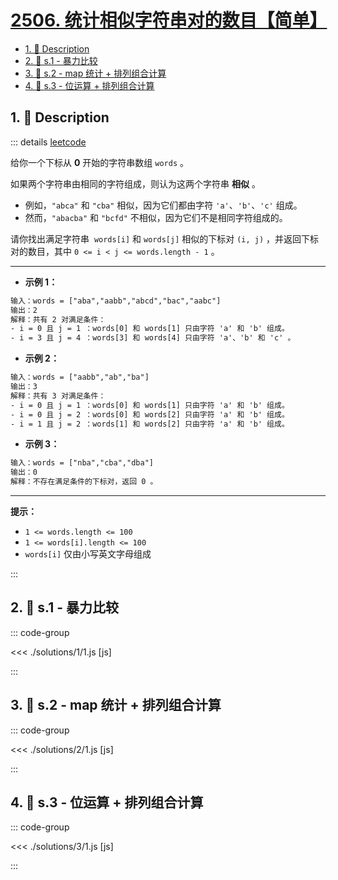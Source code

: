 # [2506. 统计相似字符串对的数目【简单】](https://github.com/tnotesjs/TNotes.leetcode/tree/main/notes/2506.%20%E7%BB%9F%E8%AE%A1%E7%9B%B8%E4%BC%BC%E5%AD%97%E7%AC%A6%E4%B8%B2%E5%AF%B9%E7%9A%84%E6%95%B0%E7%9B%AE%E3%80%90%E7%AE%80%E5%8D%95%E3%80%91)

<!-- region:toc -->

- [1. 📝 Description](#1--description)
- [2. 🎯 s.1 - 暴力比较](#2--s1---暴力比较)
- [3. 🎯 s.2 - map 统计 + 排列组合计算](#3--s2---map-统计--排列组合计算)
- [4. 🎯 s.3 - 位运算 + 排列组合计算](#4--s3---位运算--排列组合计算)

<!-- endregion:toc -->

## 1. 📝 Description

::: details [leetcode](https://leetcode.cn/problems/count-pairs-of-similar-strings/)

给你一个下标从 **0** 开始的字符串数组 `words` 。

如果两个字符串由相同的字符组成，则认为这两个字符串 **相似** 。

- 例如，`"abca"` 和 `"cba"` 相似，因为它们都由字符 `'a'`、`'b'`、`'c'` 组成。
- 然而，`"abacba"` 和 `"bcfd"` 不相似，因为它们不是相同字符组成的。

请你找出满足字符串  `words[i]` 和 `words[j]` 相似的下标对 `(i, j)` ，并返回下标对的数目，其中 `0 <= i < j <= words.length - 1` 。

---

- **示例 1：**

```txt
输入：words = ["aba","aabb","abcd","bac","aabc"]
输出：2
解释：共有 2 对满足条件：
- i = 0 且 j = 1 ：words[0] 和 words[1] 只由字符 'a' 和 'b' 组成。
- i = 3 且 j = 4 ：words[3] 和 words[4] 只由字符 'a'、'b' 和 'c' 。
```

- **示例 2：**

```txt
输入：words = ["aabb","ab","ba"]
输出：3
解释：共有 3 对满足条件：
- i = 0 且 j = 1 ：words[0] 和 words[1] 只由字符 'a' 和 'b' 组成。
- i = 0 且 j = 2 ：words[0] 和 words[2] 只由字符 'a' 和 'b' 组成。
- i = 1 且 j = 2 ：words[1] 和 words[2] 只由字符 'a' 和 'b' 组成。
```

- **示例 3：**

```txt
输入：words = ["nba","cba","dba"]
输出：0
解释：不存在满足条件的下标对，返回 0 。
```

---

**提示：**

- `1 <= words.length <= 100`
- `1 <= words[i].length <= 100`
- `words[i]` 仅由小写英文字母组成

:::

## 2. 🎯 s.1 - 暴力比较

::: code-group

<<< ./solutions/1/1.js [js]

:::

## 3. 🎯 s.2 - map 统计 + 排列组合计算

::: code-group

<<< ./solutions/2/1.js [js]

:::

## 4. 🎯 s.3 - 位运算 + 排列组合计算

::: code-group

<<< ./solutions/3/1.js [js]

:::

